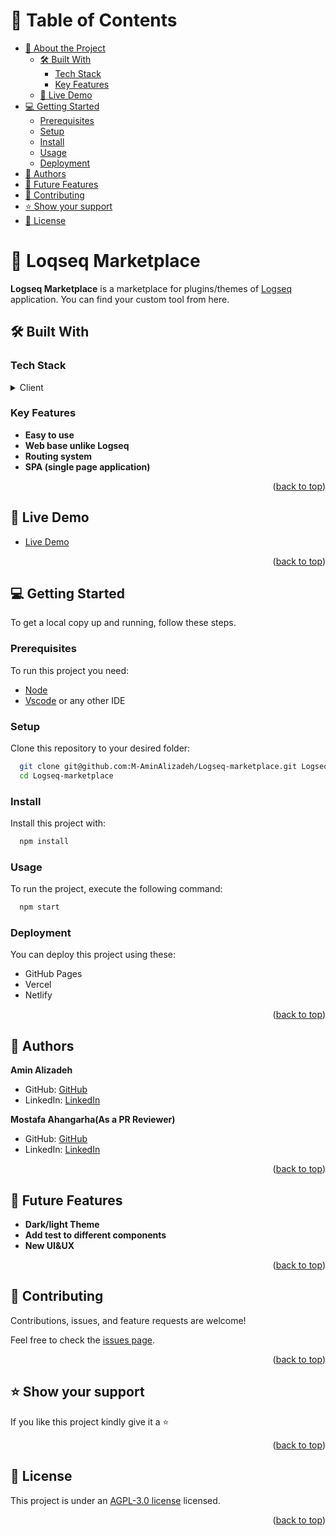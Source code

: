 # 📗 Table of Contents

- [📖 About the Project](#about-project)
  - [🛠 Built With](#built-with)
    - [Tech Stack](#tech-stack)
    - [Key Features](#key-features)
  - [🚀 Live Demo](#live-demo)
- [💻 Getting Started](#getting-started)
  - [Prerequisites](#prerequisites)
  - [Setup](#setup)
  - [Install](#install)
  - [Usage](#usage)
  - [Deployment](#deployment)
- [👥 Authors](#authors)
- [🔭 Future Features](#future-features)
- [🤝 Contributing](#contributing)
- [⭐️ Show your support](#support)
- [📝 License](#license)

<!-- PROJECT DESCRIPTION -->

# 📖 Loqseq Marketplace <a name="about-project"></a>

**Logseq Marketplace** is a marketplace for plugins/themes of [Logseq](https://logseq.com/) application. You can find your custom tool from here.

## 🛠 Built With <a name="built-with"></a>

### Tech Stack <a name="tech-stack"></a>

<details>
  <summary>Client</summary>
  <ul>
    <li><a href="https://react.dev/">React.js</a></li>
    <li><a href="https://tailwindcss.com">Tailwindcss</a></li>
  </ul>
</details>

<!-- Features -->

### Key Features <a name="key-features"></a>

- **Easy to use**
- **Web base unlike Logseq**
- **Routing system**
- **SPA (single page application)**

<p align="right">(<a href="#readme-top">back to top</a>)</p>


## 🚀 Live Demo <a name="live-demo"></a>

- [Live Demo](https://m-aminalizadeh.github.io/Logseq-marketplace/)

<p align="right">(<a href="#readme-top">back to top</a>)</p>

## 💻 Getting Started <a name="getting-started"></a>

To get a local copy up and running, follow these steps.

### Prerequisites

To run this project you need:

- [Node](https://nodejs.org/en/download/package-manager)
- [Vscode](https://code.visualstudio.com/) or any other IDE

### Setup

Clone this repository to your desired folder:

```sh
  git clone git@github.com:M-AminAlizadeh/Logseq-marketplace.git Logseq-marketplace
  cd Logseq-marketplace
```

### Install

Install this project with:

```sh
  npm install
```

### Usage

To run the project, execute the following command:

```sh
  npm start
```

### Deployment

You can deploy this project using these:

- GitHub Pages
- Vercel
- Netlify

<p align="right">(<a href="#readme-top">back to top</a>)</p>

## 👥 Authors <a name="authors"></a>

**Amin Alizadeh**

- GitHub: [GitHub](https://github.com/M-AminAlizadeh)
- LinkedIn: [LinkedIn](https://www.linkedin.com/in/m-amin-alizadeh/)

**Mostafa Ahangarha(As a PR Reviewer)**

- GitHub: [GitHub](https://github.com/ahangarha)
- LinkedIn: [LinkedIn](https://www.linkedin.com/in/ahangarha/)

<p align="right">(<a href="#readme-top">back to top</a>)</p>

## 🔭 Future Features <a name="future-features"></a>

- **Dark/light Theme**
- **Add test to different components**
- **New UI&UX**

<p align="right">(<a href="#readme-top">back to top</a>)</p>

## 🤝 Contributing <a name="contributing"></a>

Contributions, issues, and feature requests are welcome!

Feel free to check the [issues page](https://github.com/M-AminAlizadeh/Logseq-marketplace/issues).

<p align="right">(<a href="#readme-top">back to top</a>)</p>

## ⭐️ Show your support <a name="support"></a>

If you like this project kindly give it a ⭐

<p align="right">(<a href="#readme-top">back to top</a>)</p>

## 📝 License <a name="license"></a>

This project is under an [AGPL-3.0 license](./LICENSE) licensed.

<p align="right">(<a href="#readme-top">back to top</a>)</p>
